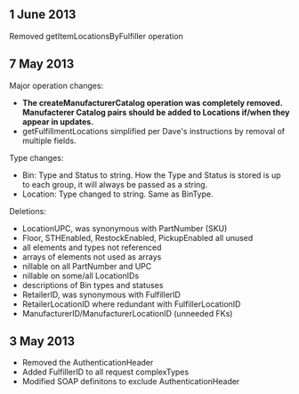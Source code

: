 1 June 2013
-----------

Removed getItemLocationsByFulfiller operation

7 May 2013
----------

Major operation changes:

* **The createManufacturerCatalog operation was completely removed.
  Manufacterer Catalog pairs should be added to Locations if/when they appear
  in updates.**
* getFulfillmentLocations simplified per Dave's instructions by
  removal of multiple fields.

Type changes:

* Bin: Type and Status to string. How the Type and Status is stored is up to
  each group, it will always be passed as a string.
* Location: Type changed to string. Same as BinType.

Deletions:

* LocationUPC, was synonymous with PartNumber (SKU)
* Floor, STHEnabled, RestockEnabled, PickupEnabled all unused
* all elements and types not referenced
* arrays of elements not used as arrays
* nillable on all PartNumber and UPC
* nillable on some/all LocationIDs
* descriptions of Bin types and statuses
* RetailerID, was synonymous with FulfillerID
* RetailerLocationID where redundant with FulfillerLocationID
* ManufacturerID/ManufacturerLocationID (unneeded FKs)

3 May 2013
----------

* Removed the AuthenticationHeader
* Added FulfillerID to all request complexTypes
* Modified SOAP definitons to exclude AuthenticationHeader

